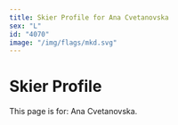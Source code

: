 ```yaml
---
title: Skier Profile for Ana Cvetanovska
sex: "L"
id: "4070"
image: "/img/flags/mkd.svg" 
---
```


# Skier Profile

This page is for: Ana Cvetanovska.
    